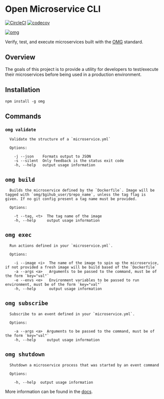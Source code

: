 # Open Microservice CLI
[![CircleCI](https://circleci.com/gh/microservices/omg-cli.svg?style=svg)](https://circleci.com/gh/microservices/omg-cli)
[![codecov](https://codecov.io/gh/microservices/omg-cli/branch/master/graph/badge.svg)](https://codecov.io/gh/microservices/omg-cli)

[![omg](https://user-images.githubusercontent.com/11602092/47048623-f3aff880-d168-11e8-98df-41baa301b242.png)](https://microservice.guide/)

Verify, test, and execute microservices built with the [OMG](https://microservice.guide/) standard.

## Overview
The goals of this project is to provide a utility for developers to test/execute their microservices before being used in a production environment.

## Installation
```
npm install -g omg
```

## Commands
### `omg validate`
```
  Validate the structure of a `microservice.yml`

  Options:

    -j --json    Formats output to JSON
    -s --silent  Only feedback is the status exit code
    -h, --help   output usage information
```

## `omg build`
```
  Builds the microservice defined by the `Dockerfile`. Image will be tagged with `omg/$gihub_user/$repo_name`, unless the tag flag is given. If no git config present a tag name must be provided.

  Options:

    -t --tag, <t>  The tag name of the image
    -h, --help     output usage information
```

## `omg exec`
```
  Run actions defined in your `microservice.yml`.

  Options:

    -i --image <i>  The name of the image to spin up the microservice, if not provided a fresh image will be build based of the `Dockerfile`
    -a --args <a>   Arguments to be passed to the command, must be of the form `key="val"`
    -e --envs <e>   Environment variables to be passed to run environment, must be of the form `key="val"`
    -h, --help      output usage information
```

## `omg subscribe`
```
  Subscribe to an event defined in your `microservice.yml`.

  Options:

    -a --args <a>  Arguments to be passed to the command, must be of the form `key="val"`
    -h, --help     output usage information
```

## `omg shutdown`
```
  Shutdown a microservice process that was started by an event command

  Options:

    -h, --help  output usage information
```

More information can be found in the [docs](/docs).

